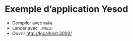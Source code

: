 #   Exemple d’application Yesod

-   Compiler avec `make`
-   Lancer avec `./Main`
-   Ouvrir <http://localhost:3000/>
